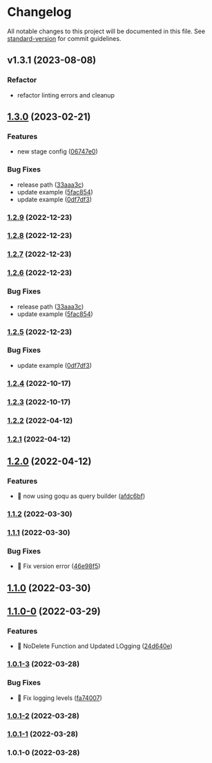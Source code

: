 # Changelog

All notable changes to this project will be documented in this file. See [standard-version](https://github.com/conventional-changelog/standard-version) for commit guidelines.

## v1.3.1 (2023-08-08)

### Refactor

- refactor linting errors and cleanup

## [1.3.0](https://github.com/kilianstallz/stage-sync/compare/v1.2.2...v1.3.0) (2023-02-21)


### Features

* new stage config ([06747e0](https://github.com/kilianstallz/stage-sync/commit/06747e0a588d38719df49aabca60b12a3b4e0ec3))


### Bug Fixes

* release path ([33aaa3c](https://github.com/kilianstallz/stage-sync/commit/33aaa3c7435c6f7f6972ee857aeb5f3ec6355e4d))
* update example ([5fac854](https://github.com/kilianstallz/stage-sync/commit/5fac8544e2bfb00da11202cf06a70b1a1b0f837e))
* update example ([0df7df3](https://github.com/kilianstallz/stage-sync/commit/0df7df31a448ad9c9979f3be706c3dc6cb96c350))

### [1.2.9](https://github.com/kilianstallz/stage-sync/compare/v1.2.8...v1.2.9) (2022-12-23)

### [1.2.8](https://github.com/kilianstallz/stage-sync/compare/v1.2.7...v1.2.8) (2022-12-23)

### [1.2.7](https://github.com/kilianstallz/stage-sync/compare/v1.2.6...v1.2.7) (2022-12-23)

### [1.2.6](https://github.com/kilianstallz/stage-sync/compare/v1.2.5...v1.2.6) (2022-12-23)


### Bug Fixes

* release path ([33aaa3c](https://github.com/kilianstallz/stage-sync/commit/33aaa3c7435c6f7f6972ee857aeb5f3ec6355e4d))
* update example ([5fac854](https://github.com/kilianstallz/stage-sync/commit/5fac8544e2bfb00da11202cf06a70b1a1b0f837e))

### [1.2.5](https://github.com/kilianstallz/stage-sync/compare/v1.2.4...v1.2.5) (2022-12-23)


### Bug Fixes

* update example ([0df7df3](https://github.com/kilianstallz/stage-sync/commit/0df7df31a448ad9c9979f3be706c3dc6cb96c350))

### [1.2.4](https://github.com/kilianstallz/stage-sync/compare/v1.2.3...v1.2.4) (2022-10-17)

### [1.2.3](https://github.com/kilianstallz/stage-sync/compare/v1.2.2...v1.2.3) (2022-10-17)

### [1.2.2](https://github.com/kilianstallz/stage-sync/compare/v1.2.1...v1.2.2) (2022-04-12)

### [1.2.1](https://github.com/kilianstallz/stage-sync/compare/v1.2.0...v1.2.1) (2022-04-12)

## [1.2.0](https://github.com/kilianstallz/stage-sync/compare/v1.1.2...v1.2.0) (2022-04-12)


### Features

* 🎸 now using goqu as query builder ([afdc6bf](https://github.com/kilianstallz/stage-sync/commit/afdc6bfd851f0d7b3a9f6733030fc3a6a2f4d497))

### [1.1.2](https://github.com/kilianstallz/stage-sync/compare/v1.1.1...v1.1.2) (2022-03-30)

### [1.1.1](https://github.com/kilianstallz/stage-sync/compare/v1.1.0...v1.1.1) (2022-03-30)


### Bug Fixes

* 🐛 Fix version error ([46e98f5](https://github.com/kilianstallz/stage-sync/commit/46e98f588746269d0c38c6bd10bcf814ac2ba57c))

## [1.1.0](https://github.com/kilianstallz/stage-sync/compare/v1.1.0-0...v1.1.0) (2022-03-30)

## [1.1.0-0](https://github.com/kilianstallz/stage-sync/compare/v1.0.1-3...v1.1.0-0) (2022-03-29)


### Features

* 🎸 NoDelete Function and Updated LOgging ([24d640e](https://github.com/kilianstallz/stage-sync/commit/24d640eea3d2fe88ebae4294bb19cbbfff15ec17))

### [1.0.1-3](https://github.com/kilianstallz/stage-sync/compare/v1.0.1-2...v1.0.1-3) (2022-03-28)


### Bug Fixes

* 🐛 Fix logging levels ([fa74007](https://github.com/kilianstallz/stage-sync/commit/fa740076f621b46da23ee1266e21fb256b4fb4a8))

### [1.0.1-2](https://github.com/kilianstallz/stage-sync/compare/v1.0.1-1...v1.0.1-2) (2022-03-28)

### [1.0.1-1](https://github.com/kilianstallz/stage-sync/compare/v1.0.1-0...v1.0.1-1) (2022-03-28)

### 1.0.1-0 (2022-03-28)
